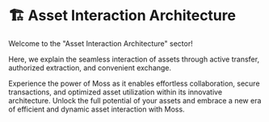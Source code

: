 # 🏗️ Asset Interaction Architecture

Welcome to the "Asset Interaction Architecture" sector!&#x20;

Here, we explain the seamless interaction of assets through active transfer, authorized extraction, and convenient exchange.&#x20;

Experience the power of Moss as it enables effortless collaboration, secure transactions, and optimized asset utilization within its innovative architecture. Unlock the full potential of your assets and embrace a new era of efficient and dynamic asset interaction with Moss.
